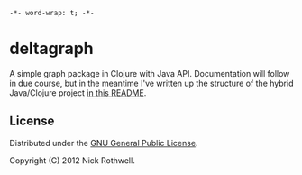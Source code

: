 `-*- word-wrap: t; -*-`

# deltagraph

A simple graph package in Clojure with Java API. Documentation will follow in due course, but in the meantime I've written up the structure of the hybrid Java/Clojure project [in this README](README_HYBRID.md).

## License

Distributed under the [GNU General Public License](http://www.gnu.org/copyleft/gpl.html).

Copyright (C) 2012 Nick Rothwell.
